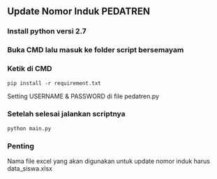 ## Update Nomor Induk PEDATREN
### Install python versi 2.7
### Buka CMD lalu masuk ke folder script bersemayam
### Ketik di CMD
```
pip install -r requirement.txt
```
Setting USERNAME & PASSWORD di file pedatren.py
### Setelah selesai jalankan scriptnya
```
python main.py
```

### Penting
Nama file excel yang akan digunakan untuk update nomor induk harus data_siswa.xlsx
